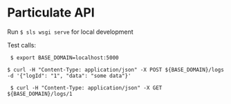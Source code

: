 # Particulate API

Run `$ sls wsgi serve` for local development

Test calls:

` $ export BASE_DOMAIN=localhost:5000`

` $ curl -H "Content-Type: application/json" -X POST ${BASE_DOMAIN}/logs -d '{"logId": "1", "data": "some data"}' `


` $ curl -H "Content-Type: application/json" -X GET ${BASE_DOMAIN}/logs/1`
